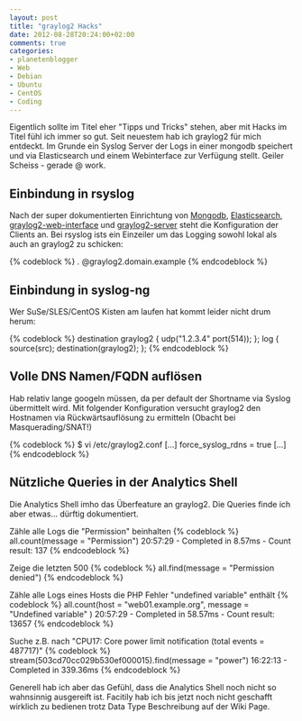 ```yaml
---
layout: post
title: "graylog2 Hacks"
date: 2012-08-28T20:24:00+02:00
comments: true
categories:
- planetenblogger
- Web
- Debian
- Ubuntu
- CentOS
- Coding
---
```


Eigentlich sollte im Titel eher "Tipps und Tricks" stehen, aber mit Hacks im
Titel fühl ich immer so gut. Seit neuestem hab ich graylog2 für mich entdeckt.
Im Grunde ein Syslog Server der Logs in einer mongodb speichert und via Elasticsearch und einem
Webinterface zur Verfügung stellt. Geiler Scheiss - gerade @ work.

## Einbindung in rsyslog

Nach der super dokumentierten Einrichtung von
[Mongodb](http://docs.mongodb.org/manual/tutorial/install-mongodb-on-linux/),
[Elasticsearch](http://www.elasticsearch.org/tutorials/2010/07/01/setting-up-elasticsearch.html),
[graylog2-web-interface](https://github.com/Graylog2/graylog2-web-interface/wiki/Installing-the-web-interface-on-Debian-5.0) und
[graylog2-server](https://github.com/Graylog2/graylog2-server/wiki/Installing)
steht die Konfiguration der Clients an.
Bei rsyslog ists ein Einzeiler um das Logging sowohl lokal als auch an
graylog2 zu schicken:

{% codeblock %}
*.* @graylog2.domain.example
{% endcodeblock %}

## Einbindung in syslog-ng

Wer SuSe/SLES/CentOS Kisten am laufen hat kommt leider nicht drum herum:

{% codeblock %}
destination graylog2 { udp("1.2.3.4" port(514)); };
log { source(src); destination(graylog2); };
{% endcodeblock %}

## Volle DNS Namen/FQDN auflösen

Hab relativ lange googeln müssen, da per default der Shortname via Syslog
übermittelt wird. Mit folgender Konfiguration versucht graylog2 den Hostnamen
via Rückwärtsauflösung zu ermitteln (Obacht bei Masquerading/SNAT!)

{% codeblock %}
$ vi /etc/graylog2.conf
[...]
force_syslog_rdns = true
[...]
{% endcodeblock %}

## Nützliche Queries in der Analytics Shell

Die Analytics Shell imho das Überfeature an graylog2. Die Queries finde ich aber
etwas... dürftig dokumentiert.

Zähle alle Logs die "Permission" beinhalten
{% codeblock %}
all.count(message = "Permission")
20:57:29 - Completed in 8.57ms - Count result: 137
{% endcodeblock %}

Zeige die letzten 500
{% codeblock %}
all.find(message = "Permission denied")
{% endcodeblock %}

Zähle alle Logs eines Hosts die PHP Fehler "undefined variable" enthält
{% codeblock %}
all.count(host = "web01.example.org", message = "Undefined variable" )
20:57:29 - Completed in 58.57ms - Count result: 13657
{% endcodeblock %}

Suche z.B. nach "CPU17: Core power limit notification (total events = 487717)"
{% codeblock %}
stream(503cd70cc029b530ef000015).find(message = "power")
16:22:13 - Completed in 339.36ms
{% endcodeblock %}

Generell hab ich aber das Gefühl, dass die Analytics Shell noch nicht so
wahnsinnig ausgereift ist. Facitily hab ich bis jetzt noch nicht geschafft
wirklich zu bedienen trotz Data Type Beschreibung auf der Wiki Page.
